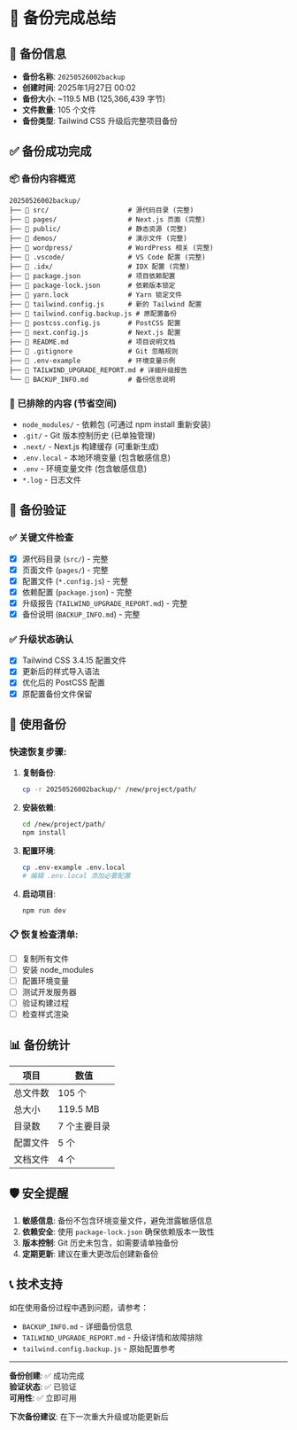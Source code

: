 # 🎉 备份完成总结

## 📁 备份信息
- **备份名称**: `20250526002backup`
- **创建时间**: 2025年1月27日 00:02
- **备份大小**: ~119.5 MB (125,366,439 字节)
- **文件数量**: 105 个文件
- **备份类型**: Tailwind CSS 升级后完整项目备份

## ✅ 备份成功完成

### 📦 备份内容概览
```
20250526002backup/
├── 📁 src/                    # 源代码目录 (完整)
├── 📁 pages/                  # Next.js 页面 (完整)
├── 📁 public/                 # 静态资源 (完整)
├── 📁 demos/                  # 演示文件 (完整)
├── 📁 wordpress/              # WordPress 相关 (完整)
├── 📁 .vscode/                # VS Code 配置 (完整)
├── 📁 .idx/                   # IDX 配置 (完整)
├── 📄 package.json            # 项目依赖配置
├── 📄 package-lock.json       # 依赖版本锁定
├── 📄 yarn.lock               # Yarn 锁定文件
├── 📄 tailwind.config.js      # 新的 Tailwind 配置
├── 📄 tailwind.config.backup.js # 原配置备份
├── 📄 postcss.config.js       # PostCSS 配置
├── 📄 next.config.js          # Next.js 配置
├── 📄 README.md               # 项目说明文档
├── 📄 .gitignore              # Git 忽略规则
├── 📄 .env-example            # 环境变量示例
├── 📄 TAILWIND_UPGRADE_REPORT.md # 详细升级报告
└── 📄 BACKUP_INFO.md          # 备份信息说明
```

### 🚫 已排除的内容 (节省空间)
- `node_modules/` - 依赖包 (可通过 npm install 重新安装)
- `.git/` - Git 版本控制历史 (已单独管理)
- `.next/` - Next.js 构建缓存 (可重新生成)
- `.env.local` - 本地环境变量 (包含敏感信息)
- `.env` - 环境变量文件 (包含敏感信息)
- `*.log` - 日志文件

## 🎯 备份验证

### ✅ 关键文件检查
- [x] 源代码目录 (`src/`) - 完整
- [x] 页面文件 (`pages/`) - 完整
- [x] 配置文件 (`*.config.js`) - 完整
- [x] 依赖配置 (`package.json`) - 完整
- [x] 升级报告 (`TAILWIND_UPGRADE_REPORT.md`) - 完整
- [x] 备份说明 (`BACKUP_INFO.md`) - 完整

### ✅ 升级状态确认
- [x] Tailwind CSS 3.4.15 配置文件
- [x] 更新后的样式导入语法
- [x] 优化后的 PostCSS 配置
- [x] 原配置备份文件保留

## 🔧 使用备份

### 快速恢复步骤:
1. **复制备份**:
   ```bash
   cp -r 20250526002backup/* /new/project/path/
   ```

2. **安装依赖**:
   ```bash
   cd /new/project/path/
   npm install
   ```

3. **配置环境**:
   ```bash
   cp .env-example .env.local
   # 编辑 .env.local 添加必要配置
   ```

4. **启动项目**:
   ```bash
   npm run dev
   ```

### 📋 恢复检查清单:
- [ ] 复制所有文件
- [ ] 安装 node_modules
- [ ] 配置环境变量
- [ ] 测试开发服务器
- [ ] 验证构建过程
- [ ] 检查样式渲染

## 📊 备份统计

| 项目 | 数值 |
|------|------|
| 总文件数 | 105 个 |
| 总大小 | 119.5 MB |
| 目录数 | 7 个主要目录 |
| 配置文件 | 5 个 |
| 文档文件 | 4 个 |

## 🛡️ 安全提醒

1. **敏感信息**: 备份不包含环境变量文件，避免泄露敏感信息
2. **依赖安全**: 使用 `package-lock.json` 确保依赖版本一致性
3. **版本控制**: Git 历史未包含，如需要请单独备份
4. **定期更新**: 建议在重大更改后创建新备份

## 📞 技术支持

如在使用备份过程中遇到问题，请参考：
- `BACKUP_INFO.md` - 详细备份信息
- `TAILWIND_UPGRADE_REPORT.md` - 升级详情和故障排除
- `tailwind.config.backup.js` - 原始配置参考

---
**备份创建**: ✅ 成功完成  
**验证状态**: ✅ 已验证  
**可用性**: ✅ 立即可用  

**下次备份建议**: 在下一次重大升级或功能更新后 